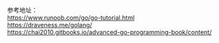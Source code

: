 

参考地址：  
https://www.runoob.com/go/go-tutorial.html  
https://draveness.me/golang/    
https://chai2010.gitbooks.io/advanced-go-programming-book/content/    


